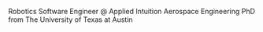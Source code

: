 Robotics Software Engineer @ Applied Intuition
Aerospace Engineering PhD from The University of Texas at Austin
